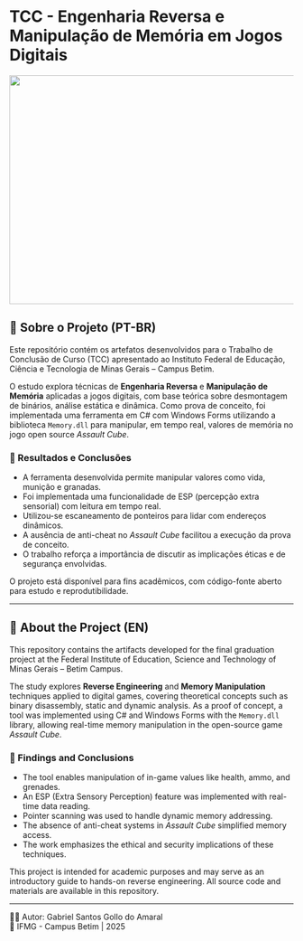 # TCC - Engenharia Reversa e Manipulação de Memória em Jogos Digitais

<div align="center">
    <img align="center" height="405" width="720" src="https://github.com/gabrielgollo/AssaultCubeTrainer/blob/main/media/poc-demo-with-ac.gif?raw=true">
</div>

## 📌 Sobre o Projeto (PT-BR)

Este repositório contém os artefatos desenvolvidos para o Trabalho de Conclusão de Curso (TCC) apresentado ao Instituto Federal de Educação, Ciência e Tecnologia de Minas Gerais – Campus Betim.

O estudo explora técnicas de **Engenharia Reversa** e **Manipulação de Memória** aplicadas a jogos digitais, com base teórica sobre desmontagem de binários, análise estática e dinâmica. Como prova de conceito, foi implementada uma ferramenta em C# com Windows Forms utilizando a biblioteca `Memory.dll` para manipular, em tempo real, valores de memória no jogo open source *Assault Cube*.

### 🧪 Resultados e Conclusões

- A ferramenta desenvolvida permite manipular valores como vida, munição e granadas.
- Foi implementada uma funcionalidade de ESP (percepção extra sensorial) com leitura em tempo real.
- Utilizou-se escaneamento de ponteiros para lidar com endereços dinâmicos.
- A ausência de anti-cheat no *Assault Cube* facilitou a execução da prova de conceito.
- O trabalho reforça a importância de discutir as implicações éticas e de segurança envolvidas.

O projeto está disponível para fins acadêmicos, com código-fonte aberto para estudo e reprodutibilidade.

---

## 📌 About the Project (EN)

This repository contains the artifacts developed for the final graduation project at the Federal Institute of Education, Science and Technology of Minas Gerais – Betim Campus.

The study explores **Reverse Engineering** and **Memory Manipulation** techniques applied to digital games, covering theoretical concepts such as binary disassembly, static and dynamic analysis. As a proof of concept, a tool was implemented using C# and Windows Forms with the `Memory.dll` library, allowing real-time memory manipulation in the open-source game *Assault Cube*.

### 🧪 Findings and Conclusions

- The tool enables manipulation of in-game values like health, ammo, and grenades.
- An ESP (Extra Sensory Perception) feature was implemented with real-time data reading.
- Pointer scanning was used to handle dynamic memory addressing.
- The absence of anti-cheat systems in *Assault Cube* simplified memory access.
- The work emphasizes the ethical and security implications of these techniques.

This project is intended for academic purposes and may serve as an introductory guide to hands-on reverse engineering. All source code and materials are available in this repository.

---

🧑‍🎓 Autor: Gabriel Santos Gollo do Amaral  
🏫 IFMG - Campus Betim | 2025

